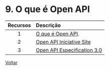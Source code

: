 # 9. O que é Open API

| Recursos | Descrição |
| :---: | :--- |
|1|[O que é Open API](https://blog.cedrotech.com/o-que-e-open-api-entenda-o-conceito-e-suas-possibilidades/).|
|2|[Open API Iniciative Site](https://www.openapis.org/)|
|3|[Open API Especification 3.0](https://github.com/OAI/OpenAPI-Specification/blob/master/versions/3.0.2.md)|

[Voltar](../README.md)
